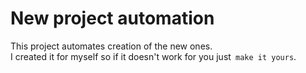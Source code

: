 # New project automation

This project automates creation of the new ones. \
I created it for myself so if it doesn't work for you just` make it yours`.
